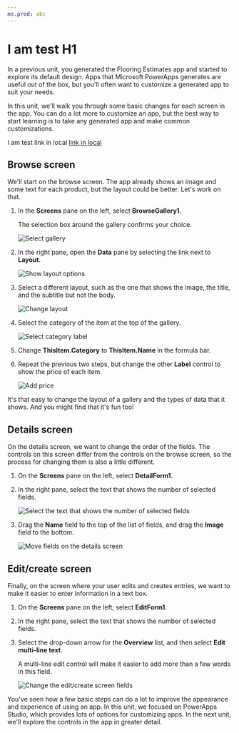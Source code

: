 ```yaml
---
ms.prod: abc
---
```


# I am test H1

In a previous unit, you generated the Flooring Estimates app and started to explore its default design. Apps that Microsoft PowerApps generates are useful out of the box, but you'll often want to customize a generated app to suit your needs.

In this unit, we'll walk you through some basic changes for each screen in the app. You can do a lot more to customize an app, but the best way to start learning is to take any generated app and make common customizations.

I am test link in local [link in local](https://azure.microsoft.com/en-us/free/)

## Browse screen
We'll start on the browse screen. The app already shows an image and some text for each product, but the layout could be better. Let's work on that.

1. In the **Screens** pane on the left, select **BrowseGallery1**.

    The selection box around the gallery confirms your choice.

    ![Select gallery](../media/select-gallery.png)

1. In the right pane, open the **Data** pane by selecting the link next to **Layout**.

    ![Show layout options](../media/powerapps-layout.png)

1. Select a different layout, such as the one that shows the image, the title, and the subtitle but not the body.

    ![Change layout](../media/change-layout.png)

1. Select the category of the item at the top of the gallery.

    ![Select category label](../media/select-category.png)

1. Change **ThisItem.Category** to **ThisItem.Name** in the formula bar.

1. Repeat the previous two steps, but change the other **Label** control to show the price of each item.

    ![Add price](../media/add-price.png)

It's that easy to change the layout of a gallery and the types of data that it shows. And you might find that it's fun too!

## Details screen

On the details screen, we want to change the order of the fields. The controls on this screen differ from the controls on the browse screen, so the process for changing them is also a little different.

1. On the **Screens** pane on the left, select **DetailForm1**.

1. In the right pane, select the text that shows the number of selected fields.

    ![Select the text that shows the number of selected fields](../media/powerapps-edit-fields.png)

1. Drag the **Name** field to the top of the list of fields, and drag the **Image** field to the bottom.

    ![Move fields on the details screen](../media/powerapps-move-fields.png)

## Edit/create screen

Finally, on the screen where your user edits and creates entries, we want to make it easier to enter information in a text box.

1. On the **Screens** pane on the left, select **EditForm1**.

1. In the right pane, select the text that shows the number of selected fields.

1. Select the drop-down arrow for the **Overview** list, and then select **Edit multi-line text**.

    A multi-line edit control will make it easier to add more than a few words in this field.

    ![Change the edit/create screen fields](../media/powerapps-change-editscreen.png)

You've seen how a few basic steps can do a lot to improve the appearance and experience of using an app. In this unit, we focused on PowerApps Studio, which provides lots of options for customizing apps. In the next unit, we'll explore the controls in the app in greater detail.